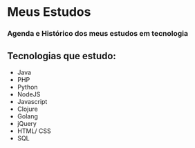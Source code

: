 # Meus Estudos

### Agenda e Histórico dos meus estudos em tecnologia

## Tecnologias que estudo:

* Java
* PHP
* Python
* NodeJS
* Javascript
* Clojure
* Golang
* jQuery
* HTML/ CSS
* SQL
